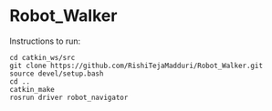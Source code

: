 # Robot_Walker
Instructions to run:

```
cd catkin_ws/src
git clone https://github.com/RishiTejaMadduri/Robot_Walker.git 
source devel/setup.bash 
cd .. 
catkin_make 
rosrun driver robot_navigator 
```

